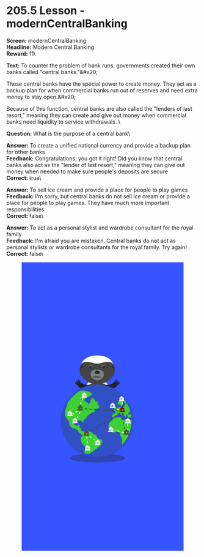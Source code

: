 # 205.5 Lesson - modernCentralBanking

**Screen:** modernCentralBanking\
**Headline:** Modern Central Banking\
**Reward:** 11\

**Text:** To counter the problem of bank runs, governments created their own banks called &quot;central banks.&quot;&amp;#x20;

These central banks have the special power to create money. They act as a backup plan for when commercial banks run out of reserves and need extra money to stay open.&amp;#x20;

Because of this function, central banks are also called the &quot;lenders of last resort,&quot; meaning they can create and give out money when commercial banks need liquidity to service withdrawals.
\

**Question:** What is the purpose of a central bank\

**Answer:** To create a unified national currency and provide a backup plan for other banks\
**Feedback:** Congratulations, you got it right! Did you know that central banks also act as the &quot;lender of last resort,&quot; meaning they can give out money when needed to make sure people&#x27;s deposits are secure\
**Correct:** true\

**Answer:** To sell ice cream and provide a place for people to play games\
**Feedback:** I&#x27;m sorry, but central banks do not sell ice cream or provide a place for people to play games. They have much more important responsibilities\
**Correct:** false\

**Answer:** To act as a personal stylist and wardrobe consultant for the royal family\
**Feedback:** I&#x27;m afraid you are mistaken. Central banks do not act as personal stylists or wardrobe consultants for the royal family. Try again!\
**Correct:** false\


<figure><img src="../.gitbook/assets/205-05.png" alt=""><figcaption></figcaption></figure>

